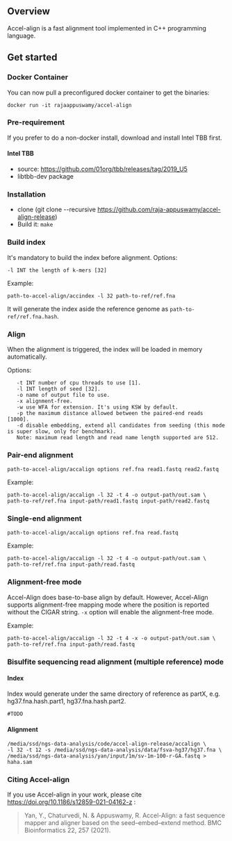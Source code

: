 ## Overview ##

Accel-align is a fast alignment tool implemented in C++ programming language.

## Get started ##

### Docker Container ###

You can now pull a preconfigured docker container to get the binaries:

```
docker run -it rajaappuswamy/accel-align
```

### Pre-requirement ###

If you prefer to do a non-docker install, download and install Intel TBB first.

#### Intel TBB ####

- source: https://github.com/01org/tbb/releases/tag/2019_U5
- libtbb-dev package

### Installation ###

* clone (git clone --recursive https://github.com/raja-appuswamy/accel-align-release)
* Build it: `make`

### Build index ###

It's mandatory to build the index before alignment. Options:

```
-l INT the length of k-mers [32]
```

Example:

```
path-to-accel-align/accindex -l 32 path-to-ref/ref.fna
```

It will generate the index aside the reference genome as `path-to-ref/ref.fna.hash`.

### Align ###

When the alignment is triggered, the index will be loaded in memory automatically.

Options:

```
   -t INT number of cpu threads to use [1].
   -l INT length of seed [32].
   -o name of output file to use.
   -x alignment-free.
   -w use WFA for extension. It's using KSW by default.
   -p the maximum distance allowed between the paired-end reads [1000].
   -d disable embedding, extend all candidates from seeding (this mode is super slow, only for benchmark).
   Note: maximum read length and read name length supported are 512.
```

### Pair-end alignment ###

``` 
path-to-accel-align/accalign options ref.fna read1.fastq read2.fastq
```

Example:

``` 
path-to-accel-align/accalign -l 32 -t 4 -o output-path/out.sam \
path-to-ref/ref.fna input-path/read1.fastq input-path/read2.fastq
``` 

### Single-end alignment ###

``` 
path-to-accel-align/accalign options ref.fna read.fastq
```

Example:

``` 
path-to-accel-align/accalign -l 32 -t 4 -o output-path/out.sam \
path-to-ref/ref.fna input-path/read.fastq
``` 

### Alignment-free  mode ###

Accel-Align does base-to-base align by default. However, Accel-Align supports alignment-free mapping mode where the
position is reported without the CIGAR string.
`-x` option will enable the alignment-free mode.

Example:

``` 
path-to-accel-align/accalign -l 32 -t 4 -x -o output-path/out.sam \
path-to-ref/ref.fna input-path/read.fastq
``` 

### Bisulfite sequencing read alignment (multiple reference) mode ###
#### Index
Index would generate under the same directory of reference as partX, e.g. hg37.fna.hash.part1, hg37.fna.hash.part2.
```
#TODO
```

#### Alignment
```
/media/ssd/ngs-data-analysis/code/accel-align-release/accalign \
-l 32 -t 12 -s /media/ssd/ngs-data-analysis/data/fsva-hg37/hg37.fna \
/media/ssd/ngs-data-analysis/yan/input/1m/sv-1m-100-r-GA.fastq > haha.sam

```





### Citing Accel-align ###
If you use Accel-align in your work, please cite https://doi.org/10.1186/s12859-021-04162-z :

> Yan, Y., Chaturvedi, N. & Appuswamy, R. 
> Accel-Align: a fast sequence mapper and aligner based on the seed–embed–extend method. 
> BMC Bioinformatics 22, 257 (2021).
